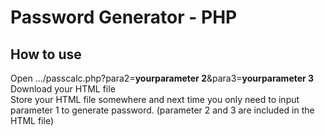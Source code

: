 # Password Generator - PHP
## How to use
Open .../passcalc.php?para2=**yourparameter 2**&para3=**yourparameter 3**  
Download your HTML file  
Store your HTML file somewhere and next time you only need to input parameter 1 to generate password. (parameter 2 and 3 are included in the HTML file)